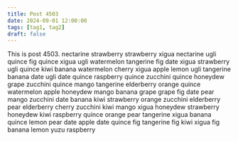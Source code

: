 ```yaml
---
title: Post 4503
date: 2024-09-01 12:00:00
tags: [tag1, tag2]
draft: false
---
```

This is post 4503.
nectarine
strawberry
strawberry
xigua
nectarine
ugli
quince
fig
quince
xigua
ugli
watermelon
tangerine
fig
date
xigua
strawberry
ugli
quince
kiwi
banana
watermelon
cherry
xigua
apple
lemon
ugli
tangerine
banana
date
ugli
date
quince
raspberry
quince
zucchini
quince
honeydew
grape
zucchini
quince
mango
tangerine
elderberry
orange
quince
watermelon
apple
honeydew
mango
banana
grape
grape
fig
date
pear
mango
zucchini
date
banana
kiwi
strawberry
orange
zucchini
elderberry
pear
elderberry
cherry
zucchini
kiwi
mango
xigua
honeydew
strawberry
honeydew
kiwi
raspberry
quince
orange
pear
tangerine
xigua
banana
quince
lemon
pear
date
apple
date
quince
fig
tangerine
fig
kiwi
xigua
fig
banana
lemon
yuzu
raspberry
